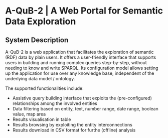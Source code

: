 # A-QuB-2 | A Web Portal for Semantic Data Exploration

## System Description ##

A-QuB-2 is a web application that facilitates the exploration of semantic (RDF) data by plain users. It offers a user-friendly interface that supports users in building and running complex queries step-by-step, without needing to know and write SPARQL. Its configuration model allows setting up the application for use over any knowledge base, independent of the underlying data model / ontology. 

The supported functionalities include:
* Assistive query building interface that exploits the (pre-configured) relationships among the involved entities
* Data filtering based on entity, text, number range, date range, boolean value, map area 
* Results visualisation in table
* Results browsing by exploiting the entity interconnections
* Results download in CSV format for furthe (offline) analysis
